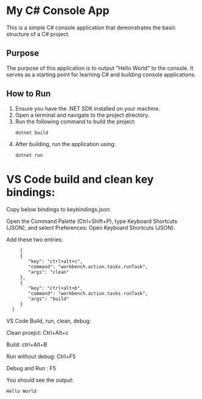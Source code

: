 # My C# Console App

This is a simple C# console application that demonstrates the basic structure of a C# project.

## Purpose

The purpose of this application is to output "Hello World" to the console. It serves as a starting point for learning C# and building console applications.

## How to Run

1. Ensure you have the .NET SDK installed on your machine.
2. Open a terminal and navigate to the project directory.
3. Run the following command to build the project:
   ```
   dotnet build
   ```
4. After building, run the application using:
   ```
   dotnet run
   ```

  # VS Code build and clean key bindings:

   Copy below bindings to keybindings.json:

   Open the Command Palette (Ctrl+Shift+P), type Keyboard Shortcuts (JSON), and select Preferences: Open Keyboard Shortcuts (JSON).

   Add these two entries:

         [
         {
            "key": "ctrl+alt+c",
            "command": "workbench.action.tasks.runTask",
            "args": "clean"
         },
         {
            "key": "ctrl+alt+b",
            "command": "workbench.action.tasks.runTask",
            "args": "build"
         }
      ]

VS Code Build, run, clean, debug:

   Clean proejct: Ctrl+Alt+c

   Build: ctrl+Alt+B

   Run without debug: Ctrl+F5
   
   Debug and Run : F5
  

You should see the output:
```
Hello World
```